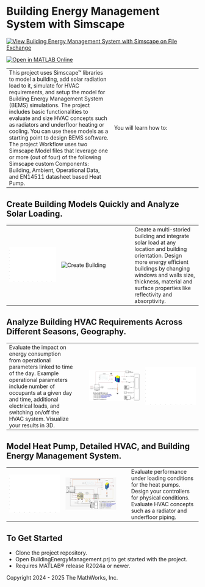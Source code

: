 # Building Energy Management System with Simscape

[![View Building Energy Management System with Simscape on File Exchange](https://www.mathworks.com/matlabcentral/images/matlab-file-exchange.svg)](https://mathworks.com/matlabcentral/fileexchange/175604-building-energy-management-system-with-simscape)

[![Open in MATLAB Online](https://www.mathworks.com/images/responsive/global/open-in-matlab-online.svg)](https://matlab.mathworks.com/open/github/v1?repo=simscape/Building-Energy-Management-Simscape)
 
 
<table>
  <tr>
    <td class="text-column" width=900>This project uses Simscape&trade; libraries to model a building, add solar radiation load to it, 
simulate for HVAC  requirements, and setup the model for Building Energy Management System (BEMS) simulations. The project includes 
basic functionalities to evaluate and size HVAC concepts such as radiators and underfloor heating or cooling. You can use these models 
as a starting point to design BEMS software. The project Workflow uses two Simscape Model files that leverage one or more (out of four) 
of the following Simscape custom Components: Building, Ambient, Operational Data, and EN14511 datasheet based Heat Pump. 
    </td>
    <td class="text-column" width=900>You will learn how to:</td>
  </tr>
</table>
 
 
## Create Building Models Quickly and Analyze Solar Loading.
<table>
  <tr>
    <td class="image-column" width=300><img src="Overview/Images/createBuildingREADME.gif" alt="Create Building"></td>
    <td class="image-column" width=300><img src="Overview/Images/houseAnimationREADME.gif" alt="Create Building"></td>
    <td class="text-column" width=25></td>
    <td class="text-column" width=275>Create a multi-storied building and integrate solar load at any location and building orientation. Design more energy efficient buildings by changing windows and walls size, thickness, material and surface properties like reflectivity and absorptivity.</td>
  </tr>
</table>
 
 
## Analyze Building HVAC Requirements Across Different Seasons, Geography.
<table>
  <tr>
    <td class="text-column" width=275>Evaluate the impact on energy consumption from operational parameters linked to time of the day. Example operational parameters include number of occupants at a given day and time, additional electrical loads, and switching on/off the HVAC system. Visualize your results in 3D.</td>
    <td class="text-column" width=25></td>
    <td class="image-column" width=300><img src="Overview/Images/requirementAnalysisCanvas.png" alt="Building Heat Load Analysis"></td>
    <td class="image-column" width=300><img src="Overview/Images/houseHeatLoadREADME.gif" alt="Building Heat Load Analysis"></td>
  </tr>
</table>
 
 
## Model Heat Pump, Detailed HVAC, and Building Energy Management System.
<table>
  <tr>
    <td class="image-column" width=300><img src="Overview/Images/buildingAnimationREADME.gif" alt="HVAC Requirement Analysis"></td>
    <td class="image-column" width=300><img src="Overview/Images/simulateBuildingEnergyMgmtModel.png" alt="Tune Controller"></td>
    <td class="text-column" width=25></td>
    <td class="text-column" width=275>Evaluate performance under loading conditions for the heat pumps. Design your controllers for physical conditions. Evaluate HVAC concepts such as a radiator and underfloor piping.</td>
  </tr>
</table>
 
 
## To Get Started 
* Clone the project repository.
* Open BuildingEnergyManagement.prj to get started with the project. 
* Requires MATLAB&reg; release R2024a or newer.
 

Copyright 2024 - 2025 The MathWorks, Inc.
